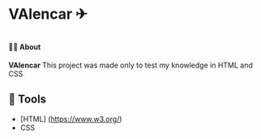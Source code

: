<h1>VAlencar ✈<h1>

#### 📕📖 About

**VAlencar** This project was made only to test my knowledge in HTML and CSS

## 🔨 Tools
- [HTML] (https://www.w3.org/)
- CSS
